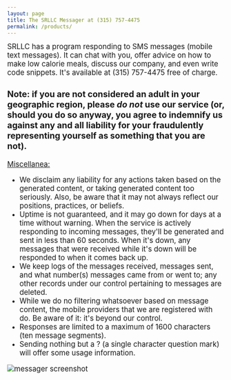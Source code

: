 ```yaml
---
layout: page
title: The SRLLC Messager at (315) 757-4475
permalink: /products/
---
```


<big>SRLLC has a program responding to SMS messages (mobile text messages). It can chat with you, offer advice on how to make low calorie meals, discuss our company, and even write code snippets. It's available at (315) 757-4475 free of charge.

<p><h3>Note: if you are not considered an adult in your geographic region, please <i>do not</i> use our service (or, should you do so anyway, you agree to indemnify us against any and all liability for your fraudulently representing yourself as something that you are not).</h3></p>


<u>Miscellanea:</u>
- We disclaim any liability for any actions taken based on the generated content, or taking generated content too seriously. Also, be aware that it may not always reflect our positions, practices, or beliefs.
- Uptime is not guaranteed, and it may go down for days at a time without warning. When the service is actively responding to incoming messages, they'll be generated and sent in less than 60 seconds. When it's down, any messages that were received while it's down will be responded to when it comes back up.
- We keep logs of the messages received, messages sent, and what number(s) messages came from or went to; any other records under our control pertaining to messages are deleted.
- While we do no filtering whatsoever based on message content, the mobile providers that we are registered with do. Be aware of it: it's beyond our control.
- Responses are limited to a maximum of 1600 characters (ten message segments).
- Sending nothing but a ? (a single character question mark) will offer some usage information.

<section><div class="image"><img src="{{site.baseurl}}/images/screenshot-messager01.jpg" alt="messager screenshot" class="editable"/></div></section>
<!--<section><div class="image"><img src="{{site.baseurl}}/images/screenshot-messager02.png" alt="messager screenshot" class="editable"/></div></section>-->
